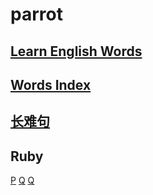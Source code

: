 # parrot

## [Learn English Words](https://nbviewer.jupyter.org/github/ruanhao/parrot/blob/master/learn-english-words.html)

## [Words Index](https://nbviewer.jupyter.org/github/ruanhao/parrot/blob/master/word_in_sentence_index.html)

## [长难句](https://nbviewer.jupyter.org/github/ruanhao/parrot/blob/master/reading.html)

## Ruby
[P](https://nbviewer.jupyter.org/github/ruanhao/parrot/blob/master/ruby/P.html)
[Q](https://nbviewer.jupyter.org/github/ruanhao/parrot/blob/master/ruby/Q.html)
[Q](https://nbviewer.jupyter.org/github/ruanhao/parrot/blob/master/ruby/R.html)
